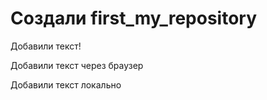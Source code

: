 ﻿# Создали first_my_repository

Добавили текст!

Добавили текст через браузер

Добавили текст локально
